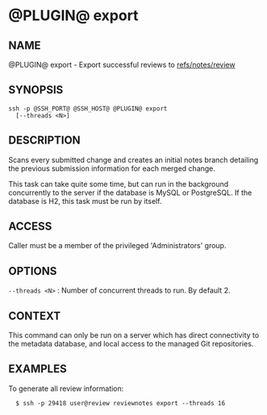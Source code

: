 @PLUGIN@ export
===============

NAME
----
@PLUGIN@ export - Export successful reviews to [refs/notes/review](refs-notes-review.md)

SYNOPSIS
--------
```
ssh -p @SSH_PORT@ @SSH_HOST@ @PLUGIN@ export
  [--threads <N>]
```

DESCRIPTION
-----------
Scans every submitted change and creates an initial notes
branch detailing the previous submission information for
each merged change.

This task can take quite some time, but can run in the background
concurrently to the server if the database is MySQL or PostgreSQL.
If the database is H2, this task must be run by itself.

ACCESS
------
Caller must be a member of the privileged 'Administrators' group.

OPTIONS
-------

`--threads <N>`
: Number of concurrent threads to run. By default 2.

CONTEXT
-------
This command can only be run on a server which has direct
connectivity to the metadata database, and local access to the
managed Git repositories.

EXAMPLES
--------
To generate all review information:

```
  $ ssh -p 29418 user@review reviewnotes export --threads 16
```
